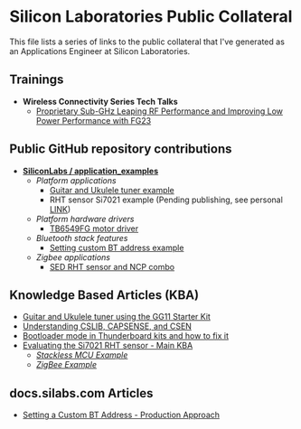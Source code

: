 # Silicon Laboratories Public Collateral #

This file lists a series of links to the public collateral that I've generated as an Applications Engineer at Silicon Laboratories.

## Trainings ##
- **Wireless Connectivity Series Tech Talks**
  - [Proprietary Sub-GHz Leaping RF Performance and Improving Low Power Performance with FG23][TECH_TALK_LINK]

## Public GitHub repository contributions ##

- [**SiliconLabs / application_examples**][SILABS_APPLICATION_EXAMPLES_REPO_LINK]
  - *Platform applications*
    - [Guitar and Ukulele tuner example][GUITAR_AND_UKULELE_TUNER_EX_LINK]
    - RHT sensor Si7021 example (Pending publishing, see personal [LINK][BAREMETAL_RHT_SENSOR_EX_PERSONAL_LINK])
  - *Platform hardware drivers*
    - [TB6549FG motor driver][TB6549FG_DRIVER_EX_LINK]
  - *Bluetooth stack features*
    - [Setting custom BT address example][SETTING_CUSTOM_BT_ADDRESS_EX_LINK]
  - *Zigbee applications*
    - [SED RHT sensor and NCP combo][SED_RHT_SENSOR_EX_LINK]

## Knowledge Based Articles (KBA) ##

- [Guitar and Ukulele tuner using the GG11 Starter Kit][GUITAR_AND_UKULELE]
- [Understanding CSLIB, CAPSENSE, and CSEN][CSLIB_CAPSENSE_CSEN]
- [Bootloader mode in Thunderboard kits and how to fix it][FIX_BOOTLOADER_MODE]
- [Evaluating the Si7021 RHT sensor - Main KBA][RHT_SENSOR_MAIN]
   - [*Stackless MCU Example*][RHT_SENSOR_BAREMETAL]
   - [*ZigBee Example*][RHT_SENSOR_ZIGBEE]

## docs.silabs.com Articles ##

- [Setting a Custom BT Address - Production Approach][DOCS_SILABS_CUSTOM_BT_ADDRESS]


[GUITAR_AND_UKULELE]:https://community.silabs.com/s/article/guitar-and-ukulele-tuner-using-the-gg11-starter-kit

[CSLIB_CAPSENSE_CSEN]:https://community.silabs.com/s/article/understanding-cslib-capsense-and-csen

[FIX_BOOTLOADER_MODE]:https://community.silabs.com/s/article/bootloader-mode-in-thunderboard-kits-and-how-to-fix-it

[RHT_SENSOR_MAIN]:https://community.silabs.com/s/article/Evaluating-the-Si7021-RHT-sensor-Main-KBA

[RHT_SENSOR_BAREMETAL]:https://community.silabs.com/s/article/Evaluating-the-Si7021-RHT-sensor-Stackless-MCU-example-Part-1

[RHT_SENSOR_ZIGBEE]:https://community.silabs.com/s/article/Evaluating-the-Si7021-RHT-sensor-Zigbee-sleepy-end-device-example-Part-1

[DOCS_SILABS_CUSTOM_BT_ADDRESS]:https://docs.silabs.com/bluetooth/3.2/general/system-and-performance/setting-a-custom-bt-address--production-approach

[SILABS_APPLICATION_EXAMPLES_REPO_LINK]:https://github.com/SiliconLabs/application_examples

[GUITAR_AND_UKULELE_TUNER_EX_LINK]: https://github.com/SiliconLabs/platform_applications/tree/aa6d79d0c0a5fb9b054d7277912af7d863c975bb/platform_guitar_and_ukulele_tuner

[TB6549FG_DRIVER_EX_LINK]:https://github.com/SiliconLabs/platform_hardware_drivers/tree/master/dc_motor_driver_tb6549fg

[SETTING_CUSTOM_BT_ADDRESS_EX_LINK]:https://github.com/SiliconLabs/bluetooth_stack_features/tree/master/system_and_performance/setting_custom_bt_address

[SED_RHT_SENSOR_EX_LINK]:https://github.com/SiliconLabs/zigbee_applications/tree/master/zigbee_sed_rht_sensor

[BAREMETAL_RHT_SENSOR_EX_PERSONAL_LINK]:https://github.com/antonio-tr/silabs-baremetal/tree/main/platform_rht_baremetal

[TECH_TALK_LINK]:https://www.silabs.com/support/training/proprietary-sub-ghz-leaping-rf-performance-and-improving-low-power-performance-with-fg23